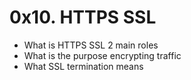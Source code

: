 # 0x10. HTTPS SSL

- What is HTTPS SSL 2 main roles
- What is the purpose encrypting traffic
- What SSL termination means 
